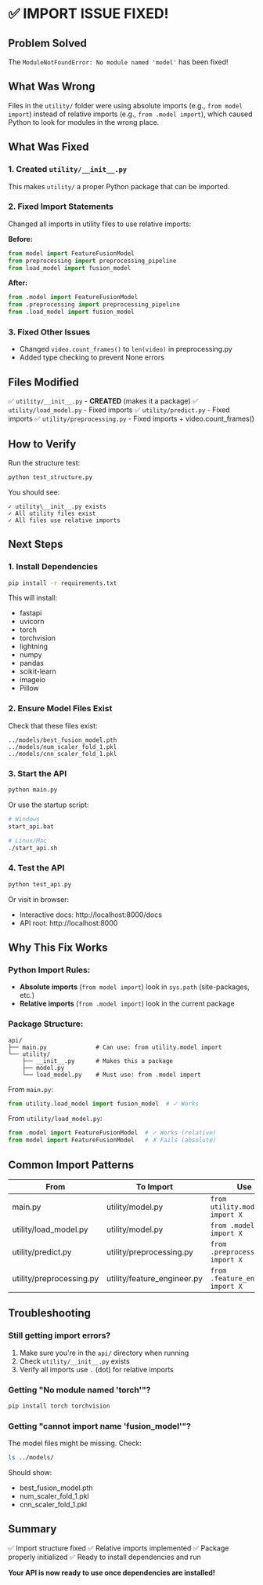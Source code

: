 # ✅ IMPORT ISSUE FIXED!

## Problem Solved
The `ModuleNotFoundError: No module named 'model'` has been fixed!

## What Was Wrong
Files in the `utility/` folder were using absolute imports (e.g., `from model import`) instead of relative imports (e.g., `from .model import`), which caused Python to look for modules in the wrong place.

## What Was Fixed

### 1. Created `utility/__init__.py`
This makes `utility/` a proper Python package that can be imported.

### 2. Fixed Import Statements
Changed all imports in utility files to use relative imports:

**Before:**
```python
from model import FeatureFusionModel
from preprocessing import preprocessing_pipeline
from load_model import fusion_model
```

**After:**
```python
from .model import FeatureFusionModel
from .preprocessing import preprocessing_pipeline
from .load_model import fusion_model
```

### 3. Fixed Other Issues
- Changed `video.count_frames()` to `len(video)` in preprocessing.py
- Added type checking to prevent None errors

## Files Modified

✅ `utility/__init__.py` - **CREATED** (makes it a package)
✅ `utility/load_model.py` - Fixed imports
✅ `utility/predict.py` - Fixed imports
✅ `utility/preprocessing.py` - Fixed imports + video.count_frames()

## How to Verify

Run the structure test:
```bash
python test_structure.py
```

You should see:
```
✓ utility\__init__.py exists
✓ All utility files exist
✓ All files use relative imports
```

## Next Steps

### 1. Install Dependencies
```bash
pip install -r requirements.txt
```

This will install:
- fastapi
- uvicorn
- torch
- torchvision
- lightning
- numpy
- pandas
- scikit-learn
- imageio
- Pillow

### 2. Ensure Model Files Exist
Check that these files exist:
```
../models/best_fusion_model.pth
../models/num_scaler_fold_1.pkl
../models/cnn_scaler_fold_1.pkl
```

### 3. Start the API
```bash
python main.py
```

Or use the startup script:
```bash
# Windows
start_api.bat

# Linux/Mac
./start_api.sh
```

### 4. Test the API
```bash
python test_api.py
```

Or visit in browser:
- Interactive docs: http://localhost:8000/docs
- API root: http://localhost:8000

## Why This Fix Works

### Python Import Rules:
- **Absolute imports** (`from model import`) look in `sys.path` (site-packages, etc.)
- **Relative imports** (`from .model import`) look in the current package

### Package Structure:
```
api/
├── main.py              # Can use: from utility.model import
└── utility/
    ├── __init__.py      # Makes this a package
    ├── model.py
    └── load_model.py    # Must use: from .model import
```

From `main.py`:
```python
from utility.load_model import fusion_model  # ✓ Works
```

From `utility/load_model.py`:
```python
from .model import FeatureFusionModel  # ✓ Works (relative)
from model import FeatureFusionModel   # ✗ Fails (absolute)
```

## Common Import Patterns

| From | To Import | Use |
|------|-----------|-----|
| main.py | utility/model.py | `from utility.model import X` |
| utility/load_model.py | utility/model.py | `from .model import X` |
| utility/predict.py | utility/preprocessing.py | `from .preprocessing import X` |
| utility/preprocessing.py | utility/feature_engineer.py | `from .feature_engineer import X` |

## Troubleshooting

### Still getting import errors?
1. Make sure you're in the `api/` directory when running
2. Check `utility/__init__.py` exists
3. Verify all imports use `.` (dot) for relative imports

### Getting "No module named 'torch'"?
```bash
pip install torch torchvision
```

### Getting "cannot import name 'fusion_model'"?
The model files might be missing. Check:
```bash
ls ../models/
```

Should show:
- best_fusion_model.pth
- num_scaler_fold_1.pkl
- cnn_scaler_fold_1.pkl

## Summary

✅ Import structure fixed
✅ Relative imports implemented
✅ Package properly initialized
✅ Ready to install dependencies and run

**Your API is now ready to use once dependencies are installed!**
